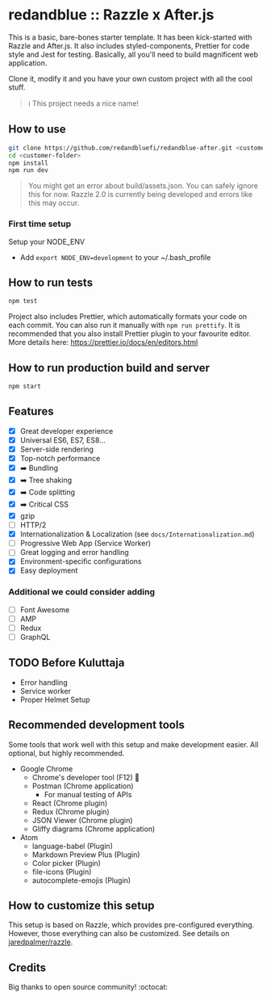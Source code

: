 # redandblue :: Razzle x After.js

This is a basic, bare-bones starter template.
It has been kick-started with Razzle and After.js. It also includes
styled-components, Prettier for code style and Jest for testing.
Basically, all you'll need to build magnificent web application.

Clone it, modify it and you have your own custom project with all the cool stuff.

> :information_source: This project needs a nice name!

## How to use

```bash
git clone https://github.com/redandbluefi/redandblue-after.git <customer-folder>
cd <customer-folder>
npm install
npm run dev
```

> You might get an error about build/assets.json. You can safely ignore this for now.
> Razzle 2.0 is currently being developed and errors like this may occur.

### First time setup

Setup your NODE_ENV

* Add `export NODE_ENV=development` to your ~/.bash_profile

## How to run tests

```bash
npm test
```

Project also includes Prettier, which automatically formats your code on each commit.
You can also run it manually with `npm run prettify`.
It is recommended that you also install Prettier plugin to your favourite editor.
More details here: https://prettier.io/docs/en/editors.html

## How to run production build and server

```bash
npm start
```

## Features

* [x] Great developer experience
* [x] Universal ES6, ES7, ES8...
* [x] Server-side rendering
* [x] Top-notch performance
* [x] ➡️ Bundling
* [x] ➡️ Tree shaking
* [x] ➡️ Code splitting
* [x] ➡️ Critical CSS
* [x] gzip
* [ ] HTTP/2
* [x] Internationalization & Localization (see `docs/Internationalization.md`)
* [ ] Progressive Web App (Service Worker)
* [ ] Great logging and error handling
* [x] Environment-specific configurations
* [x] Easy deployment

### Additional we could consider adding

* [ ] Font Awesome
* [ ] AMP
* [ ] Redux
* [ ] GraphQL

## TODO Before Kuluttaja

* Error handling
* Service worker
* Proper Helmet Setup

## Recommended development tools

Some tools that work well with this setup and make development easier. All optional, but highly recommended.

* Google Chrome
  * Chrome's developer tool (F12) :blue_heart:
  * Postman (Chrome application)
    * For manual testing of APIs
  * React (Chrome plugin)
  * Redux (Chrome plugin)
  * JSON Viewer (Chrome plugin)
  * Gliffy diagrams (Chrome application)
* Atom
  * language-babel (Plugin)
  * Markdown Preview Plus (Plugin)
  * Color picker (Plugin)
  * file-icons (Plugin)
  * autocomplete-emojis (Plugin)

## How to customize this setup

This setup is based on Razzle, which provides pre-configured everything.
However, those everything can also be customized. See details on
[jaredpalmer/razzle](https://github.com/jaredpalmer/razzle).

## Credits

Big thanks to open source community! :octocat:
